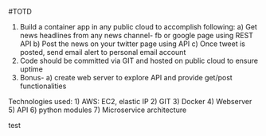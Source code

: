 #TOTD

1)  Build a container app in any public cloud to accomplish following:
    a) Get news headlines from any news channel- fb or google page using REST API
    b) Post the news on your twitter page using API
    c) Once tweet is posted, send email alert to personal email account
2)  Code should be committed via GIT and hosted on public cloud to ensure uptime
3)  Bonus-
    a) create web server to explore API and provide get/post functionalities
    

Technologies used:
    1) AWS: EC2, elastic IP
    2) GIT
    3) Docker
    4) Webserver
    5) API
    6) python modules
    7) Microservice architecture

test
